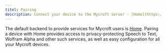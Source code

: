 ```yaml
---
titel: Pairing
description: Connect your device to the Mycroft server - [Home](https://home.mycroft.ai/)
---
```

The default backend to provide services for Mycroft users is
[Home](https://home.mycroft.ai/).  Pairing a device with Home provides access
to privacy-protecting Speech to Text, Wolfram Alpha and other such services,
as well as easy configuration for all your Mycroft devices.
